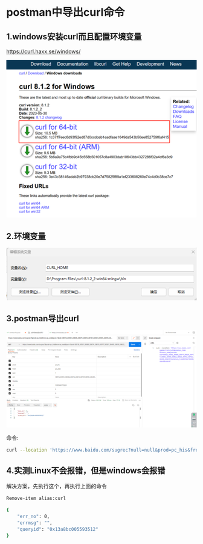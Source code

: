# postman中导出curl命令

## 1.windows安装curl而且配置环境变量

https://curl.haxx.se/windows/

![curl下载地址.png](../pic/curl下载地址.png)

## 2.环境变量

![curl_home.png](../pic/curl_home.png)

## 3.postman导出curl

![curl.png](../pic/curl.png)

命令:

```sh
curl --location 'https://www.baidu.com/sugrec?null=null&prod=pc_his&from=pc_web&json=1&sid=38516_36561_38686_38674_38610_38767_38581_38485_38816_38822_38752_38765_26350_38567&hisdata=&_t=1685946175220&req=2&csor=0'
```

## 4.实测Linux不会报错，但是windows会报错

解决方案，先执行这个，再执行上面的命令

```sh
Remove-item alias:curl
```

```sh
{
    "err_no": 0,
    "errmsg": "",
    "queryid": "0x13a8bc005593512"
}
```






